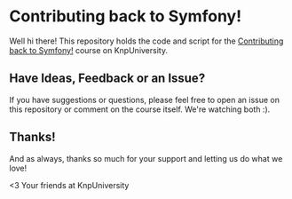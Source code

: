 # Contributing back to Symfony!

Well hi there! This repository holds the code and script
for the [Contributing back to Symfony!](https://knpuniversity.com/screencast/contributing) course on KnpUniversity.

## Have Ideas, Feedback or an Issue?

If you have suggestions or questions, please feel free to
open an issue on this repository or comment on the course
itself. We're watching both :).

## Thanks!

And as always, thanks so much for your support and letting
us do what we love!

<3 Your friends at KnpUniversity
